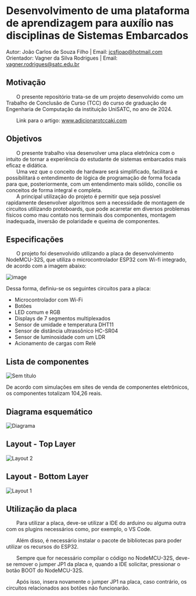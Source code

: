 # Desenvolvimento de uma plataforma de aprendizagem para auxílio nas disciplinas de Sistemas Embarcados

Autor: João Carlos de Souza Filho | Email: jcsfjoao@hotmail.com \
Orientador: Vagner da Silva Rodrigues | Email: vagner.rodrigues@satc.edu.br

## Motivação
&emsp;&emsp;O presente repositório trata-se de um projeto desenvolvido como um Trabalho de Conclusão de Curso (TCC) do curso de graduação de Engenharia de Computação da instituição UniSATC, no ano de 2024. 

&emsp;&emsp;Link para o artigo: www.adicionarotccaki.com

## Objetivos
&emsp;&emsp;O presente trabalho visa desenvolver uma placa eletrônica com o intuito de tornar a experiência do estudante de sistemas embarcados mais eficaz e didática. \
&emsp;&emsp;Uma vez que o conceito de hardware será simplificado, facilitará e possibilitará o entendimento de lógica de programação de forma focada para que, posteriormente, com um entendimento mais sólido, concilie os conceitos de forma integral e completa. \
&emsp;&emsp;A principal utilização do projeto é permitir que seja possível rapidamente desenvolver algoritmos sem a necessidade de montagem de circuitos utilizando protoboards, que pode acarretar em diversos problemas físicos como mau contato nos terminais dos componentes, montagem inadequada, inversão de polaridade e queima de componentes.

## Especificações
&emsp;&emsp;O projeto foi desenvolvido utilizando a placa de desenvolvimento NodeMCU-32S, que utiliza o microcontrolador ESP32 com Wi-fi integrado, de acordo com a imagem abaixo:

![image](https://github.com/TheJohnnyX/plataforma_embarcados/assets/103773247/cd4d5e2e-6853-4a0c-b70a-8c6077f2a3eb)

Dessa forma, definiu-se os seguintes circuitos para a placa:

- Microcontrolador com Wi-Fi
- Botões
- LED comum e RGB
- Displays de 7 segmentos multiplexados
- Sensor de umidade e temperatura DHT11
- Sensor de distância ultrassônico HC-SR04
- Sensor de luminosidade com um LDR
- Acionamento de cargas com Relé

## Lista de componentes
  
![Sem título](https://github.com/TheJohnnyX/plataforma_embarcados/assets/103773247/b39859ab-8bac-4133-b666-e40cb0e0cc8a)

De acordo com simulações em sites de venda de componentes eletrônicos, os componentes totalizam 104,26 reais.

## Diagrama esquemático

![Diagrama](https://github.com/TheJohnnyX/plataforma_embarcados/assets/103773247/722db01d-8101-48d7-b494-dbb7d913e426)

## Layout - Top Layer

![Layout 2](https://github.com/TheJohnnyX/plataforma_embarcados/assets/103773247/743cc7b1-3faf-493c-a98b-90bb50cf4ecf)

## Layout - Bottom Layer

![Layout 1](https://github.com/TheJohnnyX/plataforma_embarcados/assets/103773247/84feb46f-0a6f-4305-876a-5336b9b55f2a)

## Utilização da placa

&emsp;&emsp;Para utilizar a placa, deve-se utilizar a IDE do arduino ou alguma outra com os plugins necessários como, por exemplo, o VS Code. 

&emsp;&emsp;Além disso, é necessário instalar o pacote de bibliotecas para poder utilizar os recursos do ESP32.

&emsp;&emsp;Sempre que for necessário compilar o código no NodeMCU-32S, deve-se remover o jumper JP1 da placa e, quando a IDE solicitar, pressionar o botão BOOT do NodeMCU-32S. 

&emsp;&emsp;Após isso, insera novamente o jumper JP1 na placa, caso contrário, os circuitos relacionados aos botões não funcionarão.
